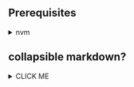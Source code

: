 

## Prerequisites

<details><summary>nvm</summary>
   <br>
   <code>Mac/Ubuntu</code>
   <p>
```bash
   curl -o- https://raw.githubusercontent.com/creationix/nvm/v0.33.0/install.sh | bash
```
   </p>
</details>


## collapsible markdown?

<details><summary>CLICK ME</summary>
<p>

#### yes, even hidden code blocks!

<code>Mac/Ubuntu</code>
```python
print("hello world!")
```

</p>
</details>
